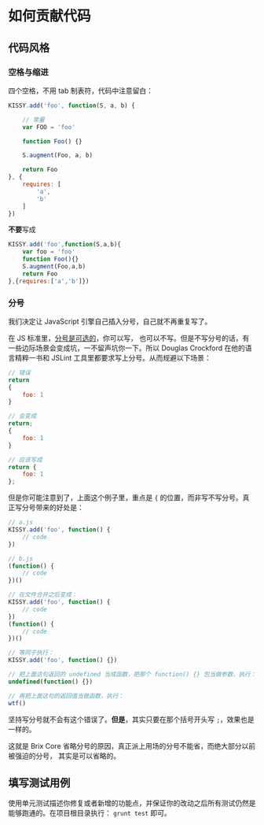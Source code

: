 # 如何贡献代码

## 代码风格

### 空格与缩进

四个空格，不用 tab 制表符，代码中注意留白：

```js
KISSY.add('foo', function(S, a, b) {

    // 常量
    var FOO = 'foo'

    function Foo() {}

    S.augment(Foo, a, b)

    return Foo
}, {
    requires: [
        'a',
        'b'
    ]
})
```

**不要**写成

```js
KISSY.add('foo',function(S,a,b){
    var foo = 'foo'
    function Foo(){}
    S.augment(Foo,a,b)
    return Foo
},{requires:['a','b']})
```

### 分号

我们决定让 JavaScript 引擎自己插入分号，自己就不再重复写了。

在 JS 标准里，[分号是可选的](http://mislav.uniqpath.com/2010/05/semicolons/)，你可以写，
也可以不写。但是不写分号的话，有一些边际场景会变成坑，一不留声坑你一下。所以 Douglas Crockford
在他的语言精粹一书和 JSLint 工具里都要求写上分号。从而规避以下场景：

```js
// 错误
return
{
    foo: 1
}

// 会变成
return;
{
    foo: 1
}

// 应该写成
return {
    foo: 1
};
```

但是你可能注意到了，上面这个例子里，重点是 `{` 的位置，而非写不写分号。真正写分号带来的好处是：

```js
// a.js
KISSY.add('foo', function() {
    // code
})

// b.js
(function() {
    // code
})()

// 在文件合并之后变成：
KISSY.add('foo', function() {
    // code
})
(function() {
    // code
})()

// 等同于执行：
KISSY.add('foo', function() {})

// 把上面这句返回的 undefined 当成函数，把那个 function() {} 包当做参数，执行：
undefined(function() {})

// 再把上面这句的返回值当做函数，执行：
wtf()
```

坚持写分号就不会有这个错误了。**但是**，其实只要在那个括号开头写 `;`，效果也是一样的。

这就是 Brix Core 省略分号的原因，真正派上用场的分号不能省，而绝大部分以前被强迫的分号，
其实是可以省略的。

## 填写测试用例

使用单元测试描述你修复或者新增的功能点，并保证你的改动之后所有测试仍然是能够跑通的。在项目根目录执行：
`grunt test` 即可。
